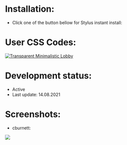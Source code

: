 # Installation:
 - Click one of the button bellow for Stylus instant install:

# User CSS Codes:
[![Transparent Minimalistic Lobby](https://img.shields.io/badge/Instant%20install%20-%20cburnett%20Shadow%20Pieces-D6D5D3.svg?style=popout&logoColor=000000&labelColor=B58863&logo=lichess)](https://raw.githubusercontent.com/MyCodeIsntWorking/Lichess.org/main/Stylus/Pieces/ShadowPieces/cburnett.user.css)

# Development status:
 - Active
 - Last update: 14.08.2021

# Screenshots:
 - cburnett:
<image src="https://raw.githubusercontent.com/MyCodeIsntWorking/Lichess.org/main/Stylus/Pieces/ShadowPieces/images/cburnett.png">
